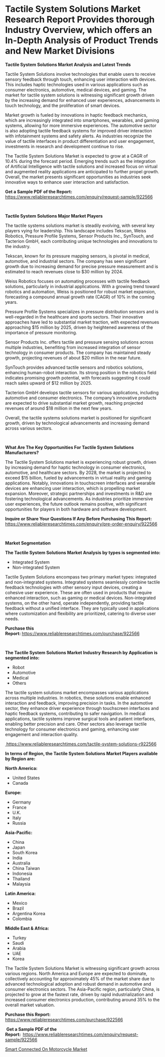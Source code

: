 <p><h1>Tactile System Solutions Market Research Report Provides thorough Industry Overview, which offers an In-Depth Analysis of Product Trends and New Market Divisions</h1></p><p><strong>Tactile System Solutions Market Analysis and Latest Trends</strong></p>
<p><p>Tactile System Solutions involve technologies that enable users to receive sensory feedback through touch, enhancing user interaction with devices. This includes haptic technologies used in various applications such as consumer electronics, automotive, medical devices, and gaming. The market for tactile system solutions is witnessing significant growth driven by the increasing demand for enhanced user experiences, advancements in touch technology, and the proliferation of smart devices.</p><p>Market growth is fueled by innovations in haptic feedback mechanics, which are increasingly integrated into smartphones, wearables, and gaming systems, allowing for more immersive experiences. The automotive sector is also adopting tactile feedback systems for improved driver interaction with infotainment systems and safety alerts. As industries recognize the value of tactile interfaces in product differentiation and user engagement, investments in research and development continue to rise.</p><p>The Tactile System Solutions Market is expected to grow at a CAGR of 10.4% during the forecast period. Emerging trends such as the integration of Artificial Intelligence with tactile solutions and increased focus on virtual and augmented reality applications are anticipated to further propel growth. Overall, the market presents significant opportunities as industries seek innovative ways to enhance user interaction and satisfaction.</p></p>
<p><strong>Get a Sample PDF of the Report:&nbsp;</strong> <a href="https://www.reliableresearchtimes.com/enquiry/request-sample/922566?utm_campaign=2934&utm_medium=2&utm_source=Github&utm_content=ia&utm_term=07032025&utm_id=tactile-system-solutions">https://www.reliableresearchtimes.com/enquiry/request-sample/922566</a></p>
<p>&nbsp;</p>
<p><strong>Tactile System Solutions Major Market Players</strong></p>
<p><p>The tactile systems solutions market is steadily evolving, with several key players vying for leadership. This landscape includes Tekscan, Weiss Robotics, Pressure Profile Systems, Sensor Products Inc., SynTouch, and Tacterion GmbH, each contributing unique technologies and innovations to the industry.</p><p>Tekscan, known for its pressure mapping sensors, is pivotal in medical, automotive, and industrial sectors. The company has seen significant growth due to increasing demand for precise pressure measurement and is estimated to reach revenues close to $30 million by 2024. </p><p>Weiss Robotics focuses on automating processes with tactile feedback solutions, particularly in industrial applications. With a growing trend toward robotics and automation, Weiss is positioned for robust market expansion, forecasting a compound annual growth rate (CAGR) of 10% in the coming years.</p><p>Pressure Profile Systems specializes in pressure distribution sensors and is well-regarded in the healthcare and sports sectors. Their innovative approaches have led to substantial market traction, with expected revenues approaching $15 million by 2025, driven by heightened awareness of the importance of pressure monitoring.</p><p>Sensor Products Inc. offers tactile and pressure sensing solutions across multiple industries, benefiting from increased integration of sensor technology in consumer products. The company has maintained steady growth, projecting revenues of about $20 million in the near future.</p><p>SynTouch provides advanced tactile sensors and robotics solutions, enhancing human-robot interaction. Its strong position in the robotics field indicates promising growth potential, with forecasts suggesting it could reach sales upward of $12 million by 2025.</p><p>Tacterion GmbH develops tactile sensors for various applications, including automotive and consumer electronics. The company’s innovative products are expected to drive substantial market growth, reaching projected revenues of around $18 million in the next few years. </p><p>Overall, the tactile systems solutions market is positioned for significant growth, driven by technological advancements and increasing demand across various sectors.</p></p>
<p>&nbsp;</p>
<p><strong>What Are The Key Opportunities For Tactile System Solutions Manufacturers?</strong></p>
<p><p>The Tactile System Solutions market is experiencing robust growth, driven by increasing demand for haptic technology in consumer electronics, automotive, and healthcare sectors. By 2028, the market is projected to exceed $15 billion, fueled by advancements in virtual reality and gaming applications. Notably, innovations in touchscreen interfaces and wearable devices are enhancing user interaction, which is propelling market expansion. Moreover, strategic partnerships and investments in R&D are fostering technological advancements. As industries prioritize immersive user experiences, the future outlook remains positive, with significant opportunities for players in both hardware and software development.</p></p>
<p><strong>Inquire or Share Your Questions If Any Before Purchasing This Report:</strong> <a href="https://www.reliableresearchtimes.com/enquiry/pre-order-enquiry/922566?utm_campaign=2934&utm_medium=2&utm_source=Github&utm_content=ia&utm_term=07032025&utm_id=tactile-system-solutions">https://www.reliableresearchtimes.com/enquiry/pre-order-enquiry/922566</a></p>
<p>&nbsp;</p>
<p><strong>Market Segmentation</strong></p>
<p><strong>The Tactile System Solutions Market Analysis by types is segmented into:</strong></p>
<p><ul><li>Integrated System</li><li>Non-integrated System</li></ul></p>
<p><p>Tactile System Solutions encompass two primary market types: integrated and non-integrated systems. Integrated systems seamlessly combine tactile feedback technologies with other sensory input devices, creating a cohesive user experience. These are often used in products that require enhanced interaction, such as gaming or medical devices. Non-integrated systems, on the other hand, operate independently, providing tactile feedback without a unified interface. They are typically used in applications where customization and flexibility are prioritized, catering to diverse user needs.</p></p>
<p><strong>Purchase this Report:&nbsp;</strong><a href="https://www.reliableresearchtimes.com/purchase/922566?utm_campaign=2934&utm_medium=2&utm_source=Github&utm_content=ia&utm_term=07032025&utm_id=tactile-system-solutions">https://www.reliableresearchtimes.com/purchase/922566</a></p>
<p>&nbsp;</p>
<p><strong>The Tactile System Solutions Market Industry Research by Application is segmented into:</strong></p>
<p><ul><li>Robot</li><li>Automotive</li><li>Medical</li><li>Others</li></ul></p>
<p><p>The tactile system solutions market encompasses various applications across multiple industries. In robotics, these solutions enable enhanced interaction and feedback, improving precision in tasks. In the automotive sector, they enhance driver experience through touchscreen interfaces and haptic feedback systems, contributing to safer navigation. In medical applications, tactile systems improve surgical tools and patient interfaces, enabling better precision and care. Other sectors also leverage tactile technology for consumer electronics and gaming, enhancing user engagement and interaction quality.</p></p>
<p><a href="https://www.reliableresearchtimes.com/tactile-system-solutions-r922566?utm_campaign=2934&utm_medium=2&utm_source=Github&utm_content=ia&utm_term=07032025&utm_id=tactile-system-solutions">&nbsp;https://www.reliableresearchtimes.com/tactile-system-solutions-r922566</a></p>
<p><strong>In terms of Region, the Tactile System Solutions Market Players available by Region are:</strong></p>
<p>
    <p> <strong> North America: </strong>
        <ul>
            <li>United States</li>
            <li>Canada</li>
        </ul>
        </p> 
    <p> <strong> Europe: </strong>
        <ul>
            <li>Germany</li>
            <li>France</li>
            <li>U.K.</li>
            <li>Italy</li>
            <li>Russia</li>
        </ul>
        </p> 
    <p> <strong> Asia-Pacific: </strong>
        <ul>
            <li>China</li>
            <li>Japan</li>
            <li>South Korea</li>
            <li>India</li>
            <li>Australia</li>
            <li>China Taiwan</li>
            <li>Indonesia</li>
            <li>Thailand</li>
            <li>Malaysia</li>
        </ul>
        </p> 
    <p> <strong> Latin America: </strong>
        <ul>
            <li>Mexico</li>
            <li>Brazil</li>
            <li>Argentina Korea</li>
            <li>Colombia</li>
        </ul>
        </p> 
    <p> <strong> Middle East & Africa: </strong>
        <ul>
            <li>Turkey</li>
            <li>Saudi</li>
            <li>Arabia</li>
            <li>UAE</li>
            <li>Korea</li>
        </ul>
    </p>
    </p>
<p><p>The Tactile System Solutions Market is witnessing significant growth across various regions. North America and Europe are expected to dominate, collectively accounting for approximately 45% of the market share due to advanced technological adoption and robust demand in automotive and consumer electronics sectors. The Asia-Pacific region, particularly China, is projected to grow at the fastest rate, driven by rapid industrialization and increased consumer electronics production, contributing around 35% to the overall market valuation.</p></p>
<p><strong>Purchase this Report: </strong><a href="https://www.reliableresearchtimes.com/purchase/922566?utm_campaign=2934&utm_medium=2&utm_source=Github&utm_content=ia&utm_term=07032025&utm_id=tactile-system-solutions">https://www.reliableresearchtimes.com/purchase/922566</a></p>
<p>&nbsp;<strong>Get a Sample PDF of the Report:&nbsp;&nbsp;</strong><a href="https://www.reliableresearchtimes.com/enquiry/request-sample/922566?utm_campaign=2934&utm_medium=2&utm_source=Github&utm_content=ia&utm_term=07032025&utm_id=tactile-system-solutions">https://www.reliableresearchtimes.com/enquiry/request-sample/922566</a></p>
<p><strong></strong></p>
<p><p><a href="https://github.com/raffadongraffadong/Market-Research-Report-List-1/blob/main/smart-connected-on-motorcycle-market.md?utm_campaign=2934&utm_medium=2&utm_source=Github&utm_content=ia&utm_term=07032025&utm_id=tactile-system-solutions">Smart Connected On Motorcycle Market</a></p></p>